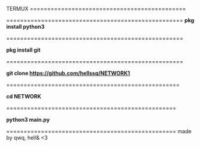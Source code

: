 TERMUX ============================================= 

===================================================
**pkg install python3**

===================================================

**pkg install git**

===================================================

**git clone https://github.com/hellssq/NETWORK1**

==================================================

**cd NETWORK**

=================================================

**python3 main.py**

=================================================
made by qwq, hell& <3
